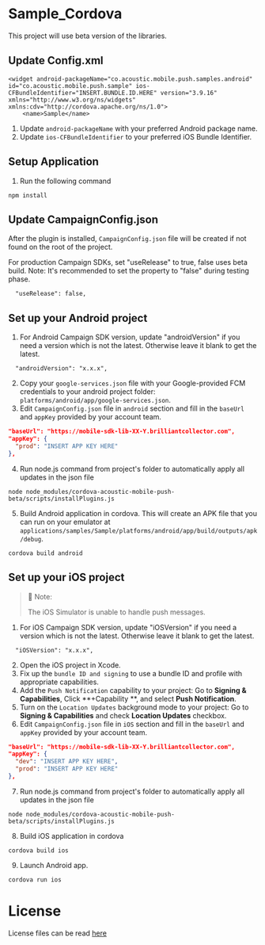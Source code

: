 # Sample_Cordova
This project will use beta version of the libraries.

## Update Config.xml
```shell npm
<widget android-packageName="co.acoustic.mobile.push.samples.android" id="co.acoustic.mobile.push.sample" ios-CFBundleIdentifier="INSERT.BUNDLE.ID.HERE" version="3.9.16" xmlns="http://www.w3.org/ns/widgets" xmlns:cdv="http://cordova.apache.org/ns/1.0">
    <name>Sample</name>
```
1. Update `android-packageName` with your preferred Android package name.
2. Update `ios-CFBundleIdentifier` to your preferred iOS Bundle Identifier.

## Setup Application
1. Run the following command
```shell npm
npm install
```

## Update CampaignConfig.json

After the plugin is installed, `CampaignConfig.json` file will be created if not found on the root of the project.

For production Campaign SDKs, set "useRelease" to true, false uses beta build.  Note: It's recommended to set the property to "false" during testing phase.

```shell json
  "useRelease": false,
```

## Set up your Android project
1. For Android Campaign SDK version, update "androidVersion" if you need a version which is not the latest. Otherwise leave it blank to get the latest.
```shell json
  "androidVersion": "x.x.x",
```
2. Copy your `google-services.json` file with your Google-provided FCM credentials to your android project folder: `platforms/android/app/google-services.json`.
3. Edit `CampaignConfig.json` file in `android` section and fill in the `baseUrl` and `appKey` provided by your account team.
```json
"baseUrl": "https://mobile-sdk-lib-XX-Y.brilliantcollector.com",
"appKey": {
  "prod": "INSERT APP KEY HERE"
},
```
4. Run node.js command from project's folder to automatically apply all updates in the json file
```text shell
node node_modules/cordova-acoustic-mobile-push-beta/scripts/installPlugins.js
```
5. Build Android application in cordova. This will create an APK file that you can run on your emulator at `applications/samples/Sample/platforms/android/app/build/outputs/apk/debug`.
```text shell
cordova build android
```

## Set up your iOS project
> 📘 Note:
> 
> The iOS Simulator is unable to handle push messages.
1. For iOS Campaign SDK version, update "iOSVersion" if you need a version which is not the latest. Otherwise leave it blank to get the latest.
```shell json
  "iOSVersion": "x.x.x",
```
2. Open the iOS project in Xcode.
3. Fix up the `bundle ID and signing` to use a bundle ID and profile with appropriate capabilities.
4. Add the `Push Notification` capability to your project: Go to **Signing & Capabilities**, Click **+Capability **, and select **Push Notification**.
5. Turn on the `Location Updates` background mode to your project: Go to **Signing & Capabilities** and check **Location Updates** checkbox.
6. Edit `CampaignConfig.json` file in `iOS` section and fill in the `baseUrl` and `appKey` provided by your account team.

```json
"baseUrl": "https://mobile-sdk-lib-XX-Y.brilliantcollector.com",
"appKey": {
  "dev": "INSERT APP KEY HERE",
  "prod": "INSERT APP KEY HERE"
},
```
7. Run node.js command from project's folder to automatically apply all updates in the json file
```text shell
node node_modules/cordova-acoustic-mobile-push-beta/scripts/installPlugins.js
```
8. Build iOS application in cordova
```text shell
cordova build ios
```
9. Launch Android app.
```text shell
cordova run ios
```
# License
License files can be read [here](https://github.com/Acoustic-Mobile-Push/SampleCode_AcousticMobilePush_Android_java/tree/beta/license)
